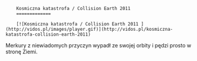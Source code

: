 
        Kosmiczna katastrofa / Collision Earth 2011 
        =============
        
        [![Kosmiczna katastrofa / Collision Earth 2011 ](http://vidos.pl/images/player.gif)](http://vidos.pl/kosmiczna-katastrofa-collision-earth-2011)
        
        
 Merkury z niewiadomych przyczyn wypadł ze swojej orbity i pędzi prosto w stronę Ziemi.
    